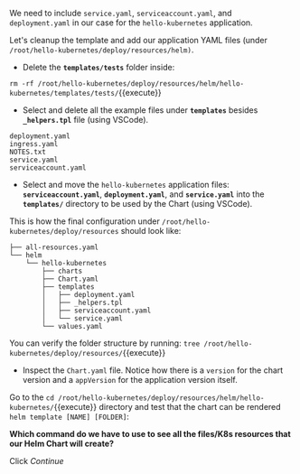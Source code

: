 We need to include `service.yaml`, `serviceaccount.yaml`, and `deployment.yaml` in our case for the `hello-kubernetes` application.


Let's cleanup the template and add our application YAML files (under `/root/hello-kubernetes/deploy/resources/helm)`.

* Delete the **`templates/tests`** folder inside:

`rm -rf /root/hello-kubernetes/deploy/resources/helm/hello-kubernetes/templates/tests/`{{execute}}

* Select and delete all the example files under **`templates`** besides **`_helpers.tpl`** file (using VSCode).

```
deployment.yaml
ingress.yaml
NOTES.txt
service.yaml
serviceaccount.yaml
```

* Select and move the `hello-kubernetes` application files: **`serviceaccount.yaml`**, **`deployment.yaml`**, and **`service.yaml`** into the **`templates/`** directory to be used by the Chart (using VSCode).

This is how the final configuration under `/root/hello-kubernetes/deploy/resources` should look like:
```
├── all-resources.yaml
└── helm
    └── hello-kubernetes
        ├── charts
        ├── Chart.yaml
        ├── templates
        │   ├── deployment.yaml
        │   ├── _helpers.tpl
        │   ├── serviceaccount.yaml
        │   └── service.yaml
        └── values.yaml
```

You can verify the folder structure by running:
`tree /root/hello-kubernetes/deploy/resources/`{{execute}}

* Inspect the `Chart.yaml` file. Notice how there is a `version` for the chart version and a `appVersion` for the application version itself.

Go to the `cd /root/hello-kubernetes/deploy/resources/helm/hello-kubernetes/`{{execute}} directory and test that the chart can be rendered `helm template [NAME] [FOLDER]`:

**Which command do we have to use to see all the files/K8s resources that our Helm Chart will create?**

Click *Continue*
